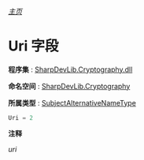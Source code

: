 ###### [主页](./Index.md "主页")

# Uri 字段

**程序集** : [SharpDevLib.Cryptography.dll](./SharpDevLib.Cryptography.assembly.md "SharpDevLib.Cryptography.dll")

**命名空间** : [SharpDevLib.Cryptography](./SharpDevLib.Cryptography.namespace.md "SharpDevLib.Cryptography")

**所属类型** : [SubjectAlternativeNameType](./SharpDevLib.Cryptography.SubjectAlternativeNameType.md "SubjectAlternativeNameType")
``` csharp
Uri = 2
```

**注释**

*uri*



